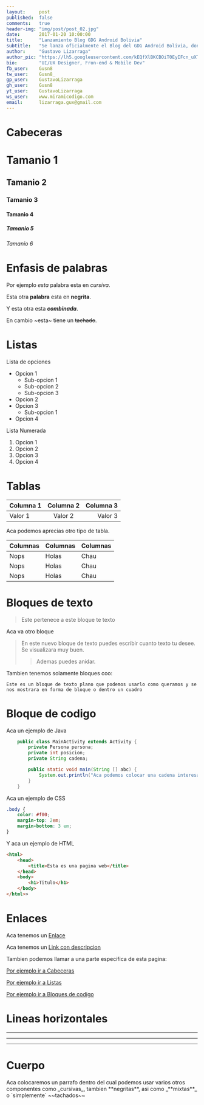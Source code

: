 ```yaml
---
layout:     post
published:  false
comments:   true
header-img: "img/post/post_02.jpg"
date:       2017-01-20 10:00:00
title:      "Lanzamiento Blog GDG Android Bolivia"
subtitle:   "Se lanza oficialmente el Blog del GDG Android Bolivia, donde tendremos persistente toda información acerca de la comunidad."
author:     "Gustavo Lizarraga"
author_pic: "https://lh5.googleusercontent.com/kEQfXlBKCBOiT0EyIFcn_uXTZ3HpOn43dhUPpkIrLtla0yOTskagJYgQI_kJblwd4io1WMje1fMAwUE=w1366-h646"
bio:        "UI/UX Designer, Fron-end & Mobile Dev"
fb_user:    Gusn8
tw_user:    Gusn8_
gp_user:    GustavoLizarraga
gh_user:    Gusn8
yt_user:    GustavoLizarraga
ws_user:    www.miramicodigo.com
email:      lizarraga.gux@gmail.com
---
```

<a id="cabeceras"></a>
# Cabeceras

# Tamanio 1
## Tamanio 2
### Tamanio 3
#### Tamanio 4
##### Tamanio 5
###### Tamanio 6

# Enfasis de palabras

Por ejemplo *esta* palabra esta en _cursiva_.

Esta otra **palabra** esta en **negrita**.

Y esta otra esta _**combinada**_.

En cambio ~esta~ tiene un ~~tachado~~.

# Listas <a id="listas"></a>
Lista de opciones
* Opcion 1
    - Sub-opcion 1
    - Sub-opcion 2
    - Sub-opcion 3
* Opcion 2
* Opcion 3
    - Sub-opcion 1
* Opcion 4

Lista Numerada

1. Opcion 1
2. Opcion 2
3. Opcion 3
4. Opcion 4


# Tablas

| Columna 1 | Columna 2 | Columna 3 |
|:--------- |:---------:| ---------:|
| Valor 1   | Valor 2   | Valor 3   | 

Aca podemos aprecias otro tipo de tabla.

Columnas | Columnas | Columnas
--- | --- | ---
Nops | Holas | Chau
Nops | Holas | Chau
Nops | Holas | Chau

# Bloques de texto

> Este pertenece a este bloque te texto

Aca va otro bloque

> En este nuevo bloque de texto puedes escribir cuanto texto tu desee.
> Se visualizara muy buen.
> > Ademas puedes anidar.

Tambien tenemos solamente bloques coo:

```
Este es un bloque de texto plano que podemos usarlo como queramos y se nos mostrara en forma de bloque o dentro un cuadro
```


# Bloque de codigo <a id="codigo"></a>
Aca un ejemplo de Java 
```java
    public class MainActivity extends Activity {
        private Persona persona;
        private int posicion;
        private String cadena;

        public static void main(String [] abc) {
            System.out.println("Aca podemos colocar una cadena interesante: "+persona);
        }
    }
```
Aca un ejemplo de CSS
```css
.body {
    color: #f00;
    margin-top: 2em;
    margin-bottom: 3 em;
}
```
Y aca un ejemplo de HTML
```html
<html>
    <head>
        <title>Esta es una pagina web</title>
    </head>
    <body>
        <h1>Titulo</h1>
    </body>
</html>>
```

# Enlaces

Aca tenemos un [Enlace](http://www.google.com)

Aca tenemos un [Link con descripcion](http://www.google.com "Nos vamos a Google")

Tambien podemos llamar a una parte especifica de esta pagina:

[Por ejemplo ir a Cabeceras](#cabeceras)

[Por ejemplo ir a Listas](#listas)

[Por ejemplo ir a Bloques de codigo](#codigo)

# Lineas horizontales

___

---

***

# Cuerpo
<span>
Aca colocaremos un parrafo dentro del cual podemos usar varios otros componentes como _cursivas_, tambien **negritas**, asi como _**mixtas**_ o `simplemente` ~~tachados~~
</span>
